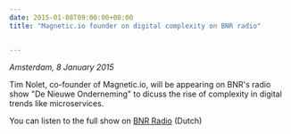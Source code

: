 ```yaml
---
date: 2015-01-08T09:00:00+00:00
title: "Magnetic.io founder on digital complexity on BNR radio"


---
```

*Amsterdam, 8 January 2015*

Tim Nolet, co-founder of Magnetic.io, will be appearing on BNR's radio show "De Nieuwe Onderneming" to dicuss
the rise of complexity in digital trends like microservices.

You can listen to the full show on [BNR Radio](https://www.bnr.nl/programmas/de-nieuwe-onderneming/10039569/8-januari-digitaal-is-koning-in-2015) (Dutch)

<!--more-->
